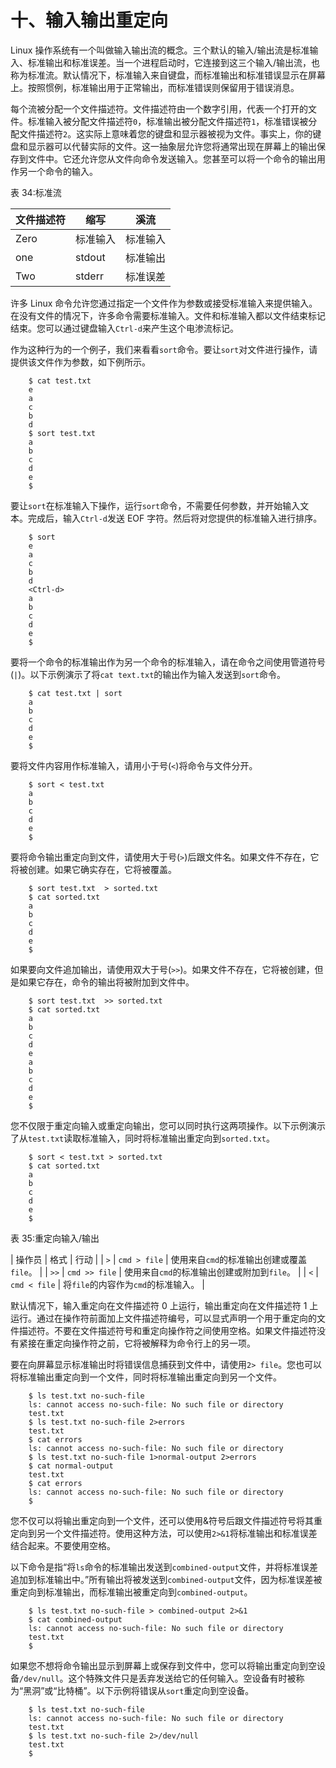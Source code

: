 # 十、输入输出重定向

Linux 操作系统有一个叫做输入输出流的概念。三个默认的输入/输出流是标准输入、标准输出和标准误差。当一个进程启动时，它连接到这三个输入/输出流，也称为标准流。默认情况下，标准输入来自键盘，而标准输出和标准错误显示在屏幕上。按照惯例，标准输出用于正常输出，而标准错误则保留用于错误消息。

每个流被分配一个文件描述符。文件描述符由一个数字引用，代表一个打开的文件。标准输入被分配文件描述符`0`，标准输出被分配文件描述符`1`，标准错误被分配文件描述符`2`。这实际上意味着您的键盘和显示器被视为文件。事实上，你的键盘和显示器可以代替实际的文件。这一抽象层允许您将通常出现在屏幕上的输出保存到文件中。它还允许您从文件向命令发送输入。您甚至可以将一个命令的输出用作另一个命令的输入。

表 34:标准流

| 文件描述符 | 缩写 | 溪流 |
| --- | --- | --- |
| Zero | 标准输入 | 标准输入 |
| one | stdout | 标准输出 |
| Two | stderr | 标准误差 |

许多 Linux 命令允许您通过指定一个文件作为参数或接受标准输入来提供输入。在没有文件的情况下，许多命令需要标准输入。文件和标准输入都以文件结束标记结束。您可以通过键盘输入`Ctrl-d`来产生这个电渗流标记。

作为这种行为的一个例子，我们来看看`sort`命令。要让`sort`对文件进行操作，请提供该文件作为参数，如下例所示。

```
    $ cat test.txt
    e
    a
    c
    b
    d
    $ sort test.txt
    a
    b
    c
    d
    e
    $

```

要让`sort`在标准输入下操作，运行`sort`命令，不需要任何参数，并开始输入文本。完成后，输入`Ctrl-d`发送 EOF 字符。然后将对您提供的标准输入进行排序。

```
    $ sort
    e
    a
    c
    b
    d
    <Ctrl-d>
    a
    b
    c
    d
    e
    $

```

要将一个命令的标准输出作为另一个命令的标准输入，请在命令之间使用管道符号(`|`)。以下示例演示了将`cat text.txt`的输出作为输入发送到`sort`命令。

```
    $ cat test.txt | sort
    a
    b
    c
    d
    e
    $

```

要将文件内容用作标准输入，请用小于号(`<`)将命令与文件分开。

```
    $ sort < test.txt
    a
    b
    c
    d
    e
    $

```

要将命令输出重定向到文件，请使用大于号(`>`)后跟文件名。如果文件不存在，它将被创建。如果它确实存在，它将被覆盖。

```
    $ sort test.txt  > sorted.txt
    $ cat sorted.txt
    a
    b
    c
    d
    e
    $

```

如果要向文件追加输出，请使用双大于号(`>>`)。如果文件不存在，它将被创建，但是如果它存在，命令的输出将被附加到文件中。

```
    $ sort test.txt  >> sorted.txt
    $ cat sorted.txt
    a
    b
    c
    d
    e
    a
    b
    c
    d
    e
    $

```

您不仅限于重定向输入或重定向输出，您可以同时执行这两项操作。以下示例演示了从`test.txt`读取标准输入，同时将标准输出重定向到`sorted.txt`。

```
    $ sort < test.txt > sorted.txt
    $ cat sorted.txt
    a
    b
    c
    d
    e
    $

```

表 35:重定向输入/输出

| 操作员 | 格式 | 行动 |
| `>` | `cmd > file` | 使用来自`cmd`的标准输出创建或覆盖`file`。 |
| `>>` | `cmd >> file` | 使用来自`cmd`的标准输出创建或附加到`file`。 |
| `<` | `cmd < file` | 将`file`的内容作为`cmd`的标准输入。 |

默认情况下，输入重定向在文件描述符 0 上运行，输出重定向在文件描述符 1 上运行。通过在操作符前面加上文件描述符编号，可以显式声明一个用于重定向的文件描述符。不要在文件描述符号和重定向操作符之间使用空格。如果文件描述符没有紧接在重定向操作符之前，它将被解释为命令行上的另一项。

要在向屏幕显示标准输出时将错误信息捕获到文件中，请使用`2> file`。您也可以将标准输出重定向到一个文件，同时将标准输出重定向到另一个文件。

```
    $ ls test.txt no-such-file
    ls: cannot access no-such-file: No such file or directory
    test.txt
    $ ls test.txt no-such-file 2>errors
    test.txt
    $ cat errors
    ls: cannot access no-such-file: No such file or directory
    $ ls test.txt no-such-file 1>normal-output 2>errors
    $ cat normal-output
    test.txt
    $ cat errors
    ls: cannot access no-such-file: No such file or directory
    $

```

您不仅可以将输出重定向到一个文件，还可以使用&符号后跟文件描述符号将其重定向到另一个文件描述符。使用这种方法，可以使用`2>&1`将标准输出和标准误差结合起来。不要使用空格。

以下命令是指“将`ls`命令的标准输出发送到`combined-output`文件，并将标准误差追加到标准输出中。”所有输出将被发送到`combined-output`文件，因为标准误差被重定向到标准输出，而标准输出被重定向到`combined-output`。

```
    $ ls test.txt no-such-file > combined-output 2>&1
    $ cat combined-output
    ls: cannot access no-such-file: No such file or directory
    test.txt
    $

```

如果您不想将命令输出显示到屏幕上或保存到文件中，您可以将输出重定向到空设备`/dev/null`。这个特殊文件只是丢弃发送给它的任何输入。空设备有时被称为“黑洞”或“比特桶”。以下示例将错误从`sort`重定向到空设备。

```
    $ ls test.txt no-such-file
    ls: cannot access no-such-file: No such file or directory
    test.txt
    $ ls test.txt no-such-file 2>/dev/null
    test.txt
    $

```